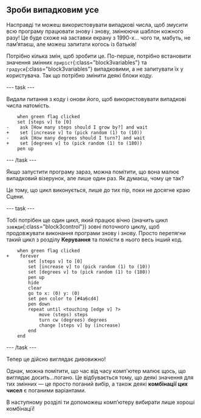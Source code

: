## Зроби випадковим усе

Насправді ти можеш використовувати випадкові числа, щоб змусити всю програму працювати знову і знову, змінюючи шаблон кожного разу! Це буде схоже на заставки екрану з 1990-х… чого ти, мабуть, не пам’ятаєш, але можеш запитати когось із батьків!

Потрібно кілька змін, щоб зробити це. По-перше, потрібно встановити значення змінних `приріст`{:class="block3variables"} та `градуси`{:class="block3variables"} випадковими, а не запитувати їх у користувача. Так що потрібно змінити деякі блоки коду.

\--- task \---

Видали питання з коду і онови його, щоб використовувати випадкові числа натомість.

```blocks3
    when green flag clicked
    set [steps v] to [0]
-    ask [How many steps should I grow by?] and wait
+    set [increase v] to (pick random (1) to (10))
-    ask [How many degrees should I turn?] and wait
+    set [degrees v] to (pick random (1) to (180))
    pen up
```

\--- /task \---

Якщо запустити програму зараз, можна помітити, що вона малює випадковий візерунок, але лише один раз. Як думаєш, чому це так?

Це тому, що цикл виконується, лише до тих пір, поки не досягне краю Сцени.

\--- task \---

Тобі потрібен ще один цикл, який працює вічно (значить цикл `завжди`{:class="block3control"}) зовні поточного циклу, щоб продовжувати виконання програми знову і знову. Просто перетягни такий цикл з розділу **Керування** та помісти в нього весь інший код.

```blocks3
    when green flag clicked
+    forever 
        set [steps v] to [0]
        set [increase v] to (pick random (1) to (10))
        set [degrees v] to (pick random (1) to (180))
        pen up
        hide
        clear
        go to x: (0) y: (0)
        set pen color to [#4a6cd4]
        pen down
        repeat until <touching [edge v] ?> 
            move (steps) steps
            turn cw (degrees) degrees
            change [steps v] by (increase)
        end
    end
```

\--- /task \---

Тепер це дійсно виглядає дивовижно!

Однак, можна помітити, що час від часу комп'ютер малює щось, що виглядає досить...погано. Це відбувається тому, що деякі значення для тих змінних — це просто поганий вибір, а також деякі **комбінації цих чисел** є поганими варіантами.

В наступному розділі ти допоможеш комп’ютеру вибирати лише хороші комбінації!